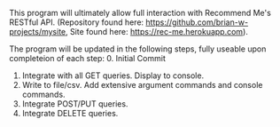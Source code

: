 This program will ultimately allow full interaction with Recommend Me's RESTful API. (Repository found here: https://github.com/brian-w-projects/mysite, Site found here:
https://rec-me.herokuapp.com).

The program will be updated in the following steps, fully useable upon completeion of each step:
0. Initial Commit
1. Integrate with all GET queries. Display to console.
2. Write to file/csv. Add extensive argument commands and console commands.
3. Integrate POST/PUT queries.
4. Integrate DELETE queries.